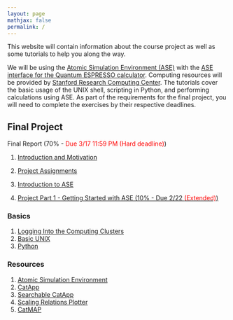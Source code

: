 ```yaml
---
layout: page
mathjax: false 
permalink: /
---
```


This website will contain information about the course project as well as some tutorials to help you along the way.

We will be using the [Atomic Simulation Environment (ASE)](https://wiki.fysik.dtu.dk/ase/) with the [ASE interface for the Quantum ESPRESSO calculator](http://github.com/vossjo/ase-espresso). Computing resources will be provided by [Stanford Research Computing Center](https://srcc.stanford.edu/). The tutorials cover the basic usage of the UNIX shell, scripting in Python, and performing calculations using ASE. As part of the requirements for the final project, you will need to complete the exercises by their respective deadlines.


## Final Project ##
Final Report (70% - <font color="red">Due 3/17 11:59 PM (Hard deadline)</font>)

1. [Introduction and Motivation](Motivation/)



2. [Project Assignments](Project_Assignments/)
3. [Introduction to ASE](ASE/)
4. [Project Part 1 - Getting Started with ASE (10% - Due 2/22 <font color="red">(Extended)</font>)](ASE/Getting_Started/)

<!--
5. [Project Part 2 - Adsorption Energies (10% - Due 2/26)](ASE/Adsorption/)
6. [Project Part 3 - Transition States (10% - Due 3/4)](ASE/Transition_States/)
7. [Error Estimation and Density of State](ASE/BEEF_DOS/)
8. [Scripts](Scripts/)
-->



### Basics ###

1. [Logging Into the Computing Clusters](Clusters/)
2. [Basic UNIX](UNIX/)
3. [Python](Python/)

### Resources ###

1. [Atomic Simulation Environment](https://wiki.fysik.dtu.dk/ase/)
2. [CatApp](http://slac.stanford.edu/~strabo/catapp/catapp.htm)
3. [Searchable CatApp](http://web.stanford.edu/~ctsai89/cgi-bin/apps/katapp/search)
4. [Scaling Relations Plotter](http://web.stanford.edu/~ctsai89/cgi-bin/apps/katapp/plot)
3. [CatMAP](https://github.com/SUNCAT-Center/catmap)
